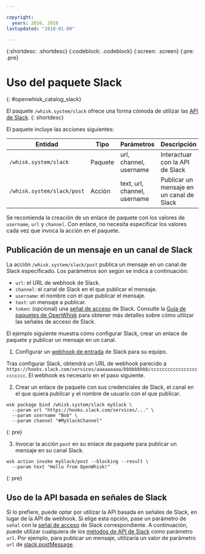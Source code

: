 ```yaml
---

copyright:
  years: 2016, 2018
lastupdated: "2018-01-09"

---
```


{:shortdesc: .shortdesc}
{:codeblock: .codeblock}
{:screen: .screen}
{:pre: .pre}

# Uso del paquete Slack
{: #openwhisk_catalog_slack}

El paquete `/whisk.system/slack` ofrece una forma cómoda de utilizar las [API de Slack](https://api.slack.com/).
{: shortdesc}

El paquete incluye las acciones siguientes:

| Entidad | Tipo | Parámetros | Descripción |
| --- | --- | --- | --- |
| `/whisk.system/slack` | Paquete | url, channel, username | Interactuar con la API de Slack |
| `/whisk.system/slack/post` | Acción | text, url, channel, username | Publicar un mensaje en un canal de Slack |

Se recomienda la creación de un enlace de paquete con los valores de `username`, `url` y `channel`. Con enlace, no necesita especificar los valores cada vez que invoca la acción en el paquete.

## Publicación de un mensaje en un canal de Slack

La acción `/whisk.system/slack/post` publica un mensaje en un canal de Slack especificado. Los parámetros son según se indica a continuación:

- `url`: el URL de webhook de Slack.
- `channel`: el canal de Slack en el que publicar el mensaje.
- `username`: el nombre con el que publicar el mensaje.
- `text`: un mensaje a publicar.
- `token`: (opcional) una [señal de acceso](https://api.slack.com/tokens) de Slack. Consulte la [Guía de paquetes de OpenWhisk](./openwhisk_catalog.html) para obtener más detalles sobre cómo utilizar las señales de acceso de Slack.

El ejemplo siguiente muestra cómo configurar Slack, crear un enlace de paquete y publicar un mensaje en un canal.

1. Configurar un [webhook de entrada](https://api.slack.com/incoming-webhooks) de Slack para su equipo.
  
  Tras configurar Slack, obtendrá un URL de webhook parecido a
`https://hooks.slack.com/services/aaaaaaaaa/bbbbbbbbb/cccccccccccccccccccccccc`. El webhook es necesario en el paso siguiente.
  
2. Crear un enlace de paquete con sus credenciales de Slack, el canal en el que quiera publicar y el nombre de usuario con el que publicar.
  
  ```
  wsk package bind /whisk.system/slack mySlack \
    --param url "https://hooks.slack.com/services/..." \
    --param username "Bob" \
    --param channel "#MySlackChannel"
  ```
  {: pre}
  
3. Invocar la acción `post` en su enlace de paquete para publicar un mensaje en su canal Slack.
  
  ```
  wsk action invoke mySlack/post --blocking --result \
    --param text "Hello from OpenWhisk!"
  ```
  {: pre}
  

## Uso de la API basada en señales de Slack

Si lo prefiere, puede optar por utilizar la API basada en señales de Slack, en lugar de la API de webhook. Si elige esta opción, pase un parámetro de `señal` con la [señal de acceso](https://api.slack.com/tokens) de Slack correspondiente. A continuación, puede utilizar cualquiera de los [métodos de API de Slack](https://api.slack.com/methods) como parámetro `url`. Por ejemplo, para publicar un mensaje, utilizaría un valor de parámetro `url` de [slack.postMessage](https://api.slack.com/methods/chat.postMessage).
